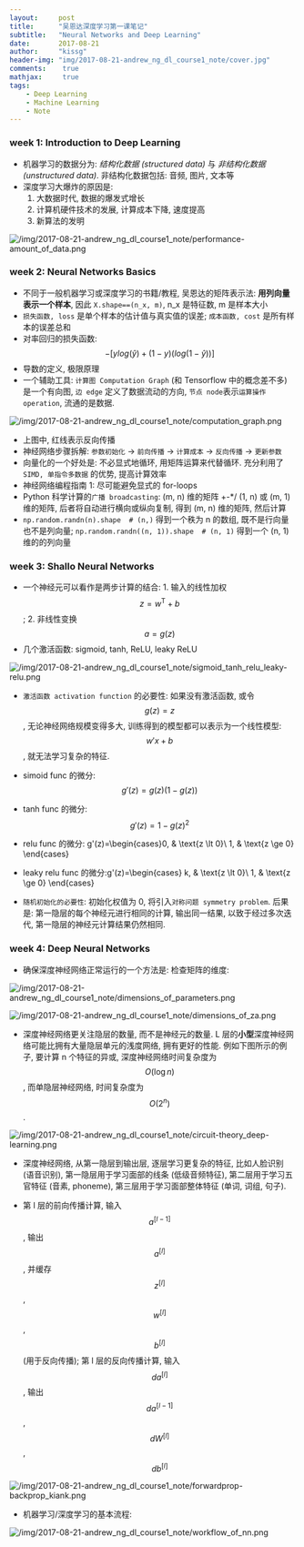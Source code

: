 ```yaml
---
layout:	    post
title:      "吴恩达深度学习第一课笔记"
subtitle:   "Neural Networks and Deep Learning"
date:       2017-08-21
author:     "kissg"
header-img: "img/2017-08-21-andrew_ng_dl_course1_note/cover.jpg"
comments:    true
mathjax:     true
tags:
    - Deep Learning
    - Machine Learning
    - Note
---
```


### week 1: Introduction to Deep Learning

* 机器学习的数据分为: _结构化数据 (structured data)_ 与 _非结构化数据(unstructured data)_. 非结构化数据包括: 音频, 图片, 文本等
* 深度学习大爆炸的原因是:
    1. 大数据时代, 数据的爆发式增长
    2. 计算机硬件技术的发展, 计算成本下降, 速度提高
    3. 新算法的发明

![/img/2017-08-21-andrew_ng_dl_course1_note/performance-amount_of_data.png](/img/2017-08-21-andrew_ng_dl_course1_note/performance-amount_of_data.png)

### week 2: Neural Networks Basics

* 不同于一般机器学习或深度学习的书籍/教程, 吴恩达的矩阵表示法: __用列向量表示一个样本__, 因此 `X.shape==(n_x, m)`, n_x 是特征数, m 是样本大小
* `损失函数, loss` 是单个样本的估计值与真实值的误差; `成本函数, cost` 是所有样本的误差总和
* 对率回归的损失函数: $$-[ylog(\hat{y}) + (1-y)(log(1-\hat{y}))]$$
* 导数的定义, 极限原理
* 一个辅助工具: `计算图 Computation Graph` (和 Tensorflow 中的概念差不多) 是一个有向图, `边 edge` 定义了数据流动的方向, `节点 node`表示`运算操作 operation`, 流通的是数据.

![/img/2017-08-21-andrew_ng_dl_course1_note/computation_graph.png](/img/2017-08-21-andrew_ng_dl_course1_note/computation_graph.png)

* 上图中, 红线表示反向传播
* 神经网络步骤拆解: `参数初始化` -> `前向传播` -> `计算成本` -> `反向传播` -> `更新参数`
* 向量化的一个好处是: 不必显式地循环, 用矩阵运算来代替循环. 充分利用了 `SIMD, 单指令多数据` 的优势, 提高计算效率
* 神经网络编程指南 1: 尽可能避免显式的 for-loops
* Python 科学计算的`广播 broadcasting`: (m, n) 维的矩阵 +-*/ (1, n) 或 (m, 1) 维的矩阵, 后者将自动进行横向或纵向复制, 得到 (m, n) 维的矩阵, 然后计算
* `np.random.randn(n).shape  # (n,)` 得到一个秩为 n 的数组, 既不是行向量也不是列向量; `np.random.randn((n, 1)).shape  # (n, 1)` 得到一个 (n, 1) 维的的列向量

### week 3: Shallo Neural Networks

* 一个神经元可以看作是两步计算的结合: 1. 输入的线性加权 $$z=w^ \mathrm{T} + b$$; 2. 非线性变换 $$a=g(z)$$
* 几个激活函数: sigmoid, tanh, ReLU, leaky ReLU

![/img/2017-08-21-andrew_ng_dl_course1_note/sigmoid_tanh_relu_leaky-relu.png](/img/2017-08-21-andrew_ng_dl_course1_note/sigmoid_tanh_relu_leaky-relu.png)

* `激活函数 activation function` 的必要性: 如果没有激活函数, 或令 $$g(z)=z$$, 无论神经网络规模变得多大, 训练得到的模型都可以表示为一个线性模型: $$w'x + b$$, 就无法学习复杂的特征.
* simoid func 的微分: $$g'(z) = g(z)(1 - g(z))$$
* tanh func 的微分: $$g'(z) = 1 - g(z)^2$$
* relu func 的微分: g'(z)=\begin{cases}0, & \text{z \lt 0}\\ 1, & \text{z \ge 0} \end{cases}
* leaky relu func 的微分:g'(z)=\begin{cases} k, & \text{z \lt 0}\\ 1, & \text{z \ge 0} \end{cases}

* `随机初始化的必要性`: 初始化权值为 0, 将引入`对称问题 symmetry problem`. 后果是: 第一隐层的每个神经元进行相同的计算, 输出同一结果, 以致于经过多次迭代, 第一隐层的神经元计算结果仍然相同.

### week 4: Deep Neural Networks

* 确保深度神经网络正常运行的一个方法是: 检查矩阵的维度:

![/img/2017-08-21-andrew_ng_dl_course1_note/dimensions_of_parameters.png](/img/2017-08-21-andrew_ng_dl_course1_note/dimensions_of_parameters.png)

![/img/2017-08-21-andrew_ng_dl_course1_note/dimensions_of_za.png](/img/2017-08-21-andrew_ng_dl_course1_note/dimensions_of_za.png)

* 深度神经网络更关注隐层的数量, 而不是神经元的数量. L 层的**小型**深度神经网络可能比拥有大量隐层单元的浅度网络, 拥有更好的性能. 例如下图所示的例子, 要计算 n 个特征的异或, 深度神经网络时间复杂度为 $$O(\log{n})$$, 而单隐层神经网络, 时间复杂度为 $$O(2^n)$$.

![/img/2017-08-21-andrew_ng_dl_course1_note/circuit-theory_deep-learning.png](/img/2017-08-21-andrew_ng_dl_course1_note/circuit-theory_deep-learning.png)

* 深度神经网络, 从第一隐层到输出层, 逐层学习更复杂的特征, 比如人脸识别 (语音识别), 第一隐层用于学习面部的线条 (低级音频特征), 第二层用于学习五官特征 (音素, phoneme), 第三层用于学习面部整体特征 (单词, 词组, 句子).

* 第 l 层的前向传播计算, 输入 $$a^{[l-1]}$$, 输出 $$a^{[l]}$$, 并缓存 $$z^{[l]}$$, $$w^{[l]}$$, $$b^{[l]}$$ (用于反向传播); 第 l 层的反向传播计算, 输入 $$da^{[l]}$$, 输出 $$da^{[l-1]}$$, $$dW^{[l]}$$, $$db^{[l]}$$

![/img/2017-08-21-andrew_ng_dl_course1_note/forwardprop-backprop_kiank.png](/img/2017-08-21-andrew_ng_dl_course1_note/forwardprop-backprop_kiank.png)

* 机器学习/深度学习的基本流程:

![/img/2017-08-21-andrew_ng_dl_course1_note/workflow_of_nn.png](/img/2017-08-21-andrew_ng_dl_course1_note/workflow_of_nn.png)
